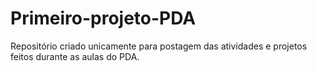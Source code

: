 # Primeiro-projeto-PDA

Repositório criado unicamente para postagem das atividades e projetos feitos durante as aulas do PDA.

